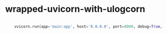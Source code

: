 # wrapped-uvicorn-with-ulogcorn

```python

    vvicorn.run(app='main:app', host='0.0.0.0', port=8000, debug=True, reload=True, access_log=False)

```